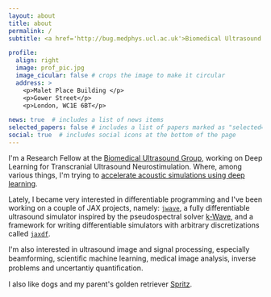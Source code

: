 ```yaml
---
layout: about
title: about
permalink: /
subtitle: <a href='http://bug.medphys.ucl.ac.uk'>Biomedical Ultrasound Group, University College London</a>

profile:
  align: right
  image: prof_pic.jpg
  image_cicular: false # crops the image to make it circular
  address: >
    <p>Malet Place Building </p>
    <p>Gower Street</p>
    <p>London, WC1E 6BT</p>

news: true  # includes a list of news items
selected_papers: false # includes a list of papers marked as "selected={true}"
social: true  # includes social icons at the bottom of the page
---
```


I'm a Research Fellow at the [Biomedical Ultrasound Group](http://bug.medphys.ucl.ac.uk), working on Deep Learning for Transcranial Ultrasound Neurostimulation. Where, among various things, I'm trying to [accelerate acoustic simulations using deep learning](https://www.sciencedirect.com/science/article/pii/S0021999121003259).

Lately, I became very interested in differentiable programming and I've been working on a couple of JAX projects, namely: [`jwave`](https://github.com/ucl-bug/jwave), a fully differentiable ultrasound simulator inspired by the pseudospectral solver [k-Wave](http://www.k-wave.org/), and a framework for writing differentiable simulators with arbitrary discretizations called [`jaxdf`](https://github.com/ucl-bug/jaxdf).

I'm also interested in ultrasound image and signal processing, especially beamforming, scientiﬁc machine learning, medical image analysis, inverse problems and uncertantiy quantiﬁcation.

I also like dogs and my parent's golden retriever [Spritz](https://www.instagram.com/ahperospritz/).